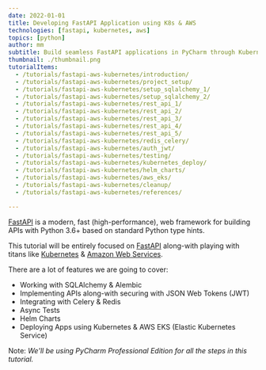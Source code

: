 ```yaml
---
date: 2022-01-01
title: Developing FastAPI Application using K8s & AWS
technologies: [fastapi, kubernetes, aws]
topics: [python]
author: mm
subtitle: Build seamless FastAPI applications in PyCharm through Kubernetes & AWS.
thumbnail: ./thumbnail.png
tutorialItems:
  - /tutorials/fastapi-aws-kubernetes/introduction/
  - /tutorials/fastapi-aws-kubernetes/project_setup/
  - /tutorials/fastapi-aws-kubernetes/setup_sqlalchemy_1/
  - /tutorials/fastapi-aws-kubernetes/setup_sqlalchemy_2/
  - /tutorials/fastapi-aws-kubernetes/rest_api_1/
  - /tutorials/fastapi-aws-kubernetes/rest_api_2/
  - /tutorials/fastapi-aws-kubernetes/rest_api_3/
  - /tutorials/fastapi-aws-kubernetes/rest_api_4/
  - /tutorials/fastapi-aws-kubernetes/rest_api_5/
  - /tutorials/fastapi-aws-kubernetes/redis_celery/
  - /tutorials/fastapi-aws-kubernetes/auth_jwt/
  - /tutorials/fastapi-aws-kubernetes/testing/
  - /tutorials/fastapi-aws-kubernetes/kubernetes_deploy/
  - /tutorials/fastapi-aws-kubernetes/helm_charts/
  - /tutorials/fastapi-aws-kubernetes/aws_eks/
  - /tutorials/fastapi-aws-kubernetes/cleanup/
  - /tutorials/fastapi-aws-kubernetes/references/

---
```



[FastAPI](https://fastapi.tiangolo.com/) is a modern, fast (high-performance), web framework for building APIs with Python 3.6+ based on standard Python type hints.

This tutorial will be entirely focused on [FastAPI](https://fastapi.tiangolo.com/) along-with playing with titans 
like [Kubernetes](https://kubernetes.io/) & [Amazon Web Services](https://aws.amazon.com/).

There are a lot of features we are going to cover: 

* Working with SQLAlchemy & Alembic
* Implementing APIs along-with securing with JSON Web Tokens (JWT)
* Integrating with Celery & Redis
* Async Tests
* Helm Charts
* Deploying Apps using Kubernetes & AWS EKS (Elastic Kubernetes Service)


Note: *We'll be using PyCharm Professional Edition for all the steps in this tutorial.*

